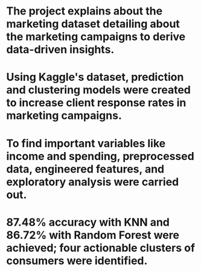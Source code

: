 # The project explains about the marketing dataset detailing about the marketing campaigns to derive data-driven insights.
# Using Kaggle's dataset, prediction and clustering models were created to increase client response rates in marketing campaigns.  
# To find important variables like income and spending, preprocessed data, engineered features, and exploratory analysis were carried out.  
# 87.48% accuracy with KNN and 86.72% with Random Forest were achieved; four actionable clusters of consumers were identified.  
